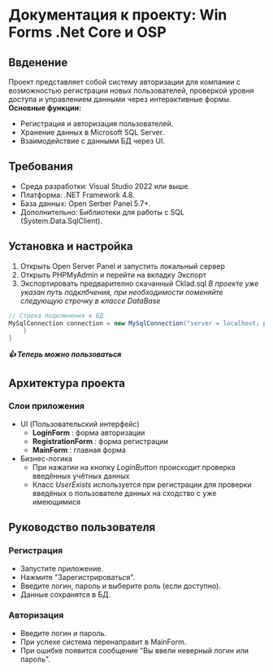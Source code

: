 # Документация к проекту: Win Forms .Net Core и OSP
## Ввденение
Проект представляет собой систему авторизации для компании с возможностью регистрации новых пользователей, проверкой уровня доступа и управлением данными через интерактивные формы.
**Основные функции:**
- Регистрация и авторизация пользователей.
- Хранение данных в Microsoft SQL Server.
- Взаимодействие с данными БД через UI.

## Требования 
- Среда разработки: Visual Studio 2022 или выше.
- Платформа: .NET Framework 4.8.
- База данных: Open Serber Panel 5.7+.
- Дополнительно: Библиотеки для работы с SQL (System.Data.SqlClient).

## Установка и настройка
1. Открыть Open Server Panel и запустить локальный сервер
2. Открыть PHPMyAdmin и перейти на вкладку Экспорт
3. Экспортировать предварително скачанный Cklad.sql
*В проекте уже указан путь подклбчения, при необходимости поменяйте следующую строчку в классе DataBase*
```csharp
// Строка подключения к БД
MySqlConnection connection = new MySqlConnection("server = localhost; port = 3306; username = root; password = ; database = Cklad");
    }
}
```
***👍 Теперь можно пользоваться***

## Архитектура проекта
### Слои приложения 
- UI (Пользовательский интерфейс)
  - **LoginForm** : форма авторизации
  - **RegistrationForm** : форма регистрации
  - **MainForm** : главная форма
- Бизнес-логика
  - При нажатии на кнопку *LoginButton* происходит проверка введённых учётных данных
  - Класс *UserExists* используется при регистрации для проверки введёных о пользователе данных на сходство с уже имеющимися

## Руководство пользователя
### Регистрация
- Запустите приложение.
- Нажмите "Зарегистрироваться".
- Введите логин, пароль и выберите роль (если доступно).
- Данные сохранятся в БД.

### Авторизация
- Введите логин и пароль.
- При успехе система перенаправит в MainForm.
- При ошибке появится сообщение "Вы ввели неверный логин или пароль".
